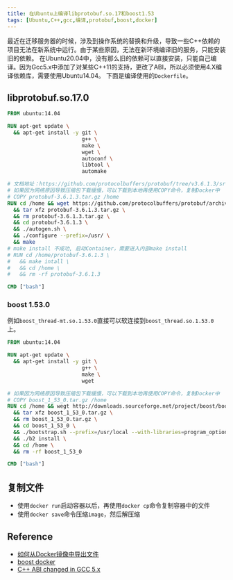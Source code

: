```yaml
---
title: 在Ubuntu上编译libprotobuf.so.17和boost1.53
tags: [Ubuntu,C++,gcc,编译,protobuf,boost,docker]
---
```


最近在迁移服务器的时候，涉及到操作系统的替换和升级，导致一些C++依赖的项目无法在新系统中运行。由于某些原因，无法在新环境编译旧的服务，只能安装旧的依赖。
在Ubuntu20.04中，没有那么旧的依赖可以直接安装，只能自己编译。因为Gcc5.x中添加了对某些C++11的支持，更改了ABI，所以必须使用4.X编译依赖库，需要使用Ubuntu14.04。
下面是编译使用的`Dockerfile`。

## libprotobuf.so.17.0

```Dockerfile
FROM ubuntu:14.04

RUN apt-get update \
  && apt-get install -y git \
                        g++ \
                        make \
                        wget \
                        autoconf \
                        libtool \
                        automake

# 文档地址：https://github.com/protocolbuffers/protobuf/tree/v3.6.1.3/src
# 如果因为网络原因导致压缩包下载缓慢，可以下载到本地再使用COPY命令，复制Docker中
# COPY protobuf-3.6.1.3.tar.gz /home
RUN cd /home && wget https://github.com/protocolbuffers/protobuf/archive/refs/tags/v3.6.1.3.tar.gz \
  && tar xfz protobuf-3.6.1.3.tar.gz \
  && rm protobuf-3.6.1.3.tar.gz \
  && cd protobuf-3.6.1.3 \
  && ./autogen.sh \
  && ./configure --prefix=/usr/ \
  && make
# make install 不成功, 启动Container，需要进入内部make install
# RUN cd /home/protobuf-3.6.1.3 \
#   && make intall \
#   && cd /home \
#   && rm -rf protobuf-3.6.1.3

CMD ["bash"]
```
### boost 1.53.0
例如`boost_thread-mt.so.1.53.0`直接可以软连接到`boost_thread.so.1.53.0`上。

```Dockerfile
FROM ubuntu:14.04

RUN apt-get update \
  && apt-get install -y git \
                        g++ \
                        make \
                        wget

# 如果因为网络原因导致压缩包下载缓慢，可以下载到本地再使用COPY命令，复制Docker中
# COPY boost_1_53_0.tar.gz /home
RUN cd /home && wegt http://downloads.sourceforge.net/project/boost/boost/1.53.0/boost_1_53_0.tar.gz \
  && tar xfz boost_1_53_0.tar.gz \
  && rm boost_1_53_0.tar.gz \
  && cd boost_1_53_0 \
  && ./bootstrap.sh --prefix=/usr/local --with-libraries=program_options,regex,date_time,filesystem,system,thread \
  && ./b2 install \
  && cd /home \
  && rm -rf boost_1_53_0

CMD ["bash"]
```

## 复制文件
- 使用`docker run`启动容器以后，再使用`docker cp`命令复制容器中的文件
- 使用`docker save`命令压缩`image`，然后解压缩

## Reference

- [如何从Docker镜像中导出文件](https://www.pkslow.com/archives/extract-files-from-docker-image)
- [boost docker](https://github.com/pblischak/boost-docker-test)
- [C++ ABI changed in GCC 5.x](https://medium.com/@joe.tsai8207/c-abi-changed-in-gcc-5-x-4fca239c36b6)